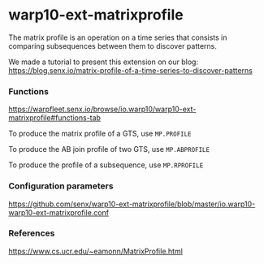 # warp10-ext-matrixprofile

The matrix profile is an operation on a time series that consists in comparing subsequences between them to discover patterns.

We made a tutorial to present this extension on our blog: 
https://blog.senx.io/matrix-profile-of-a-time-series-to-discover-patterns

### Functions

https://warpfleet.senx.io/browse/io.warp10/warp10-ext-matrixprofile#functions-tab

To produce the matrix profile of a GTS, use `MP.PROFILE`

To produce the AB join profile of two GTS, use `MP.ABPROFILE`

To produce the profile of a subsequence, use `MP.RPROFILE`


### Configuration parameters

https://github.com/senx/warp10-ext-matrixprofile/blob/master/io.warp10-warp10-ext-matrixprofile.conf

### References

https://www.cs.ucr.edu/~eamonn/MatrixProfile.html

